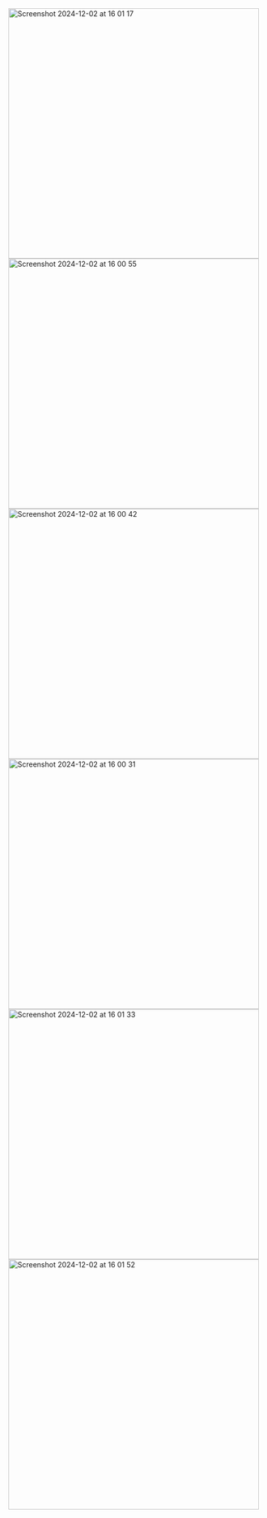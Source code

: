 <img width="495" alt="Screenshot 2024-12-02 at 16 01 17" src="https://github.com/user-attachments/assets/4fe1ac00-af5b-4874-a052-a2143ce9f47f">
<img width="495" alt="Screenshot 2024-12-02 at 16 00 55" src="https://github.com/user-attachments/assets/9a7f4434-b6e3-4c43-ab53-1e677fb1e96e">
<img width="495" alt="Screenshot 2024-12-02 at 16 00 42" src="https://github.com/user-attachments/assets/3989e4d2-18e1-4e31-8e80-404a99057ca3">
<img width="495" alt="Screenshot 2024-12-02 at 16 00 31" src="https://github.com/user-attachments/assets/f8f403fe-826b-4b72-9b3b-15fdad9c731a">
<img width="495" alt="Screenshot 2024-12-02 at 16 01 33" src="https://github.com/user-attachments/assets/ff21386c-7d1d-45a1-8597-6f45ba5824bc">
<img width="495" alt="Screenshot 2024-12-02 at 16 01 52" src="https://github.com/user-attachments/assets/840f05dd-acca-4fc2-97b3-76dc306ae018">
